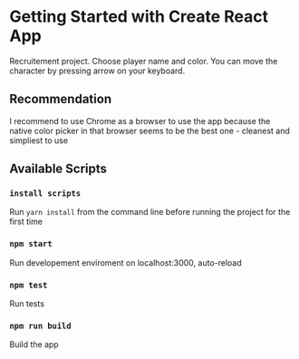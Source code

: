 # Getting Started with Create React App

Recruitement project.
Choose player name and color.
You can move the character by pressing arrow on your keyboard.

## Recommendation

I recommend to use Chrome as a browser to use the app because the native color picker in that browser seems to be the best one - cleanest and simpliest to use

## Available Scripts

### `install scripts`

Run `yarn install` from the command line before running the project for the first time


### `npm start`

Run developement enviroment on localhost:3000, auto-reload

### `npm test`

Run tests

### `npm run build`

Build the app

